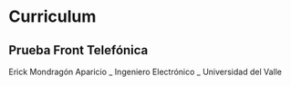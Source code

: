 # Curriculum

## Prueba Front Telefónica

Erick Mondragón Aparicio _
Ingeniero Electrónico _
Universidad del Valle
